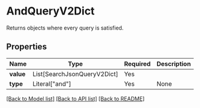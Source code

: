 # AndQueryV2Dict

Returns objects where every query is satisfied.

## Properties
| Name | Type | Required | Description |
| ------------ | ------------- | ------------- | ------------- |
**value** | List[SearchJsonQueryV2Dict] | Yes |  |
**type** | Literal["and"] | Yes | None |


[[Back to Model list]](../../README.md#models-v1-link) [[Back to API list]](../../README.md#documentation-for-api-endpoints) [[Back to README]](../../README.md)
